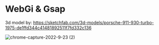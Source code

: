 # WebGi & Gsap 
3d model by: https://sketchfab.com/3d-models/porsche-911-930-turbo-1975-de1ffd344c41481892511f7fd332c136

![chrome-capture-2022-9-23 (2)](https://user-images.githubusercontent.com/105635441/197406874-51b1e615-d36c-4e7e-b0cb-9e33e3f94ee0.gif)
